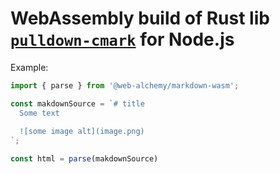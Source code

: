 # WebAssembly build of Rust lib [`pulldown-cmark`](https://github.com/pulldown-cmark/pulldown-cmark) for Node.js

Example:

```javascript
import { parse } from '@web-alchemy/markdown-wasm';

const makdownSource = `# title
  Some text
  
  ![some image alt](image.png)
`;

const html = parse(makdownSource)
```